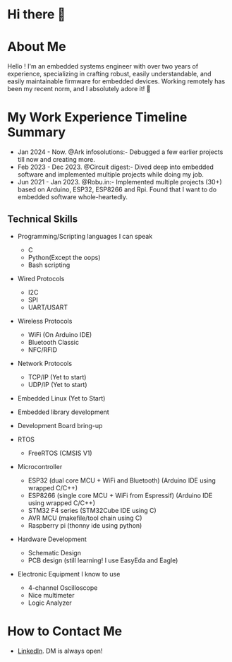 # Hi there 👋

# About Me

Hello ! I'm an embedded systems engineer with over two years of experience, specializing in crafting robust, easily understandable, and easily maintainable firmware for embedded devices. Working remotely has been my recent norm, and I absolutely adore it! 🌟

# My Work Experience Timeline Summary

* Jan 2024 - Now. @Ark infosolutions:- Debugged a few earlier projects till now and creating more.
* Feb 2023 - Dec 2023. @Circuit digest:- Dived deep into embedded software and implemented multiple projects while doing my job.
* Jun 2021 - Jan 2023. @Robu.in:- Implemented multiple projects (30+) based on Arduino, ESP32, ESP8266 and Rpi. Found that I want to do embedded software whole-heartedly.


## Technical Skills
* Programming/Scripting languages I can speak
  * C
  * Python(Except the oops)
  * Bash scripting
  
  
* Wired Protocols
  * I2C
  * SPI 
  * UART/USART 

* Wireless Protocols
  * WiFi (On Arduino IDE)
  * Bluetooth Classic 
  * NFC/RFID 
  
* Network Protocols
  * TCP/IP (Yet to start)
  * UDP/IP (Yet to start)
  
* Embedded Linux (Yet to Start)
* Embedded library development
* Development Board bring-up

* RTOS
  * FreeRTOS (CMSIS V1)
 
* Microcontroller
  * ESP32 (dual core MCU + WiFi and Bluetooth) (Arduino IDE using wrapped C/C++)
  * ESP8266 (single core MCU + WiFi from Espressif) (Arduino IDE using wrapped C/C++)
  * STM32 F4 series (STM32Cube IDE using C)
  * AVR MCU (makefile/tool chain using C)
  * Raspberry pi (thonny ide using python)
  
* Hardware Development
  * Schematic Design
  * PCB design (still learning! I use EasyEda and Eagle)
 
* Electronic Equipment I know to use
  * 4-channel Oscilloscope
  * Nice multimeter
  * Logic Analyzer



# How to Contact Me
* [LinkedIn](https://www.linkedin.com/in/prathameshbarik/). DM is always open!
